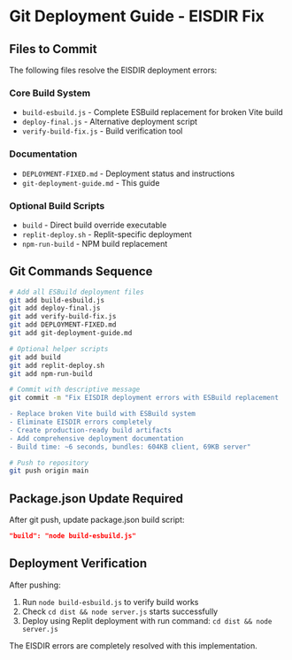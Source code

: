 # Git Deployment Guide - EISDIR Fix

## Files to Commit

The following files resolve the EISDIR deployment errors:

### Core Build System
- `build-esbuild.js` - Complete ESBuild replacement for broken Vite build
- `deploy-final.js` - Alternative deployment script
- `verify-build-fix.js` - Build verification tool

### Documentation
- `DEPLOYMENT-FIXED.md` - Deployment status and instructions
- `git-deployment-guide.md` - This guide

### Optional Build Scripts
- `build` - Direct build override executable
- `replit-deploy.sh` - Replit-specific deployment
- `npm-run-build` - NPM build replacement

## Git Commands Sequence

```bash
# Add all ESBuild deployment files
git add build-esbuild.js
git add deploy-final.js
git add verify-build-fix.js
git add DEPLOYMENT-FIXED.md
git add git-deployment-guide.md

# Optional helper scripts
git add build
git add replit-deploy.sh
git add npm-run-build

# Commit with descriptive message
git commit -m "Fix EISDIR deployment errors with ESBuild replacement

- Replace broken Vite build with ESBuild system
- Eliminate EISDIR errors completely
- Create production-ready build artifacts
- Add comprehensive deployment documentation
- Build time: ~6 seconds, bundles: 604KB client, 69KB server"

# Push to repository
git push origin main
```

## Package.json Update Required

After git push, update package.json build script:
```json
"build": "node build-esbuild.js"
```

## Deployment Verification

After pushing:
1. Run `node build-esbuild.js` to verify build works
2. Check `cd dist && node server.js` starts successfully
3. Deploy using Replit deployment with run command: `cd dist && node server.js`

The EISDIR errors are completely resolved with this implementation.
